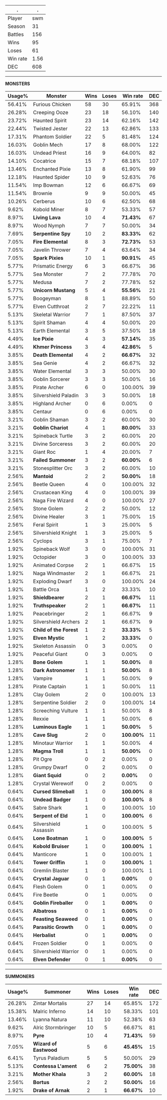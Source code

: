 .|.
|-|-
Player|swm
Season|31
Battles|156
Wins|95
Loses|61
Win rate|1.56
DEC|608

---
**MONSTERS**

Usage%|Monster|Wins|Loses|Win rate|DEC|
-|-|-|-|-|-|
56.41%|Furious Chicken|58|30|65.91%|368|
26.28%|Creeping Ooze|23|18|56.10%|140|
23.72%|Haunted Spirit|23|14|62.16%|142|
22.44%|Twisted Jester|22|13|62.86%|133|
17.31%|Phantom Soldier|22|5|81.48%|124|
16.03%|Goblin Mech|17|8|68.00%|122|
16.03%|Undead Priest|16|9|64.00%|82|
14.10%|Cocatrice|15|7|68.18%|107|
13.46%|Enchanted Pixie|13|8|61.90%|99|
12.18%|Haunted Spider|10|9|52.63%|76|
11.54%|Imp Bowman|12|6|66.67%|69|
11.54%|Brownie|9|9|50.00%|45|
10.26%|Cerberus|10|6|62.50%|68|
9.62%|Kobold Miner|8|7|53.33%|57|
8.97%|**Living Lava**|10|4|**71.43%**|67|
8.97%|Wood Nymph|7|7|50.00%|34|
7.69%|**Serpentine Spy**|10|2|**83.33%**|62|
7.05%|**Fire Elemental**|8|3|**72.73%**|53|
7.05%|Javelin Thrower|7|4|63.64%|34|
7.05%|**Spark Pixies**|10|1|**90.91%**|45|
5.77%|Prismatic Energy|6|3|66.67%|36|
5.77%|Sea Monster|7|2|77.78%|70|
5.77%|Medusa|7|2|77.78%|52|
5.77%|**Unicorn Mustang**|5|4|**55.56%**|21|
5.77%|Boogeyman|8|1|88.89%|50|
5.77%|Elven Cutthroat|2|7|22.22%|11|
5.13%|Skeletal Warrior|7|1|87.50%|37|
5.13%|Spirit Shaman|4|4|50.00%|20|
5.13%|Earth Elemental|3|5|37.50%|18|
4.49%|**Ice Pixie**|4|3|**57.14%**|35|
4.49%|**Khmer Princess**|3|4|**42.86%**|5|
3.85%|**Death Elemental**|4|2|**66.67%**|32|
3.85%|Sea Genie|4|2|66.67%|32|
3.85%|Water Elemental|3|3|50.00%|30|
3.85%|Goblin Sorcerer|3|3|50.00%|16|
3.85%|Pirate Archer|6|0|100.00%|39|
3.85%|Silvershield Paladin|3|3|50.00%|18|
3.85%|Highland Archer|0|6|0.00%|0|
3.85%|Centaur|0|6|0.00%|0|
3.21%|Goblin Shaman|3|2|60.00%|30|
3.21%|**Goblin Chariot**|4|1|**80.00%**|33|
3.21%|Spineback Turtle|3|2|60.00%|20|
3.21%|Divine Sorceress|3|2|60.00%|20|
3.21%|Giant Roc|1|4|20.00%|7|
3.21%|**Failed Summoner**|3|2|**60.00%**|6|
3.21%|Stonesplitter Orc|3|2|60.00%|10|
2.56%|**Mantoid**|2|2|**50.00%**|18|
2.56%|Beetle Queen|4|0|100.00%|32|
2.56%|Crustacean King|4|0|100.00%|39|
2.56%|Naga Fire Wizard|4|0|100.00%|27|
2.56%|Stone Golem|2|2|50.00%|12|
2.56%|Divine Healer|3|1|75.00%|15|
2.56%|Feral Spirit|1|3|25.00%|5|
2.56%|Silvershield Knight|1|3|25.00%|5|
2.56%|Cyclops|3|1|75.00%|7|
1.92%|Spineback Wolf|3|0|100.00%|31|
1.92%|Octopider|3|0|100.00%|33|
1.92%|Animated Corpse|2|1|66.67%|15|
1.92%|Naga Windmaster|2|1|66.67%|21|
1.92%|Exploding Dwarf|3|0|100.00%|24|
1.92%|Battle Orca|1|2|33.33%|10|
1.92%|**Shieldbearer**|2|1|**66.67%**|11|
1.92%|**Truthspeaker**|2|1|**66.67%**|11|
1.92%|Peacebringer|2|1|66.67%|9|
1.92%|Silvershield Archers|2|1|66.67%|9|
1.92%|**Child of the Forest**|1|2|**33.33%**|5|
1.92%|**Elven Mystic**|1|2|**33.33%**|0|
1.92%|Skeleton Assassin|0|3|0.00%|0|
1.92%|Peaceful Giant|0|3|0.00%|0|
1.28%|**Bone Golem**|1|1|**50.00%**|8|
1.28%|**Dark Astronomer**|1|1|**50.00%**|8|
1.28%|Vampire|1|1|50.00%|9|
1.28%|Pirate Captain|1|1|50.00%|11|
1.28%|Clay Golem|2|0|100.00%|13|
1.28%|Serpentine Soldier|2|0|100.00%|14|
1.28%|Screeching Vulture|1|1|50.00%|8|
1.28%|Rexxie|1|1|50.00%|6|
1.28%|**Luminous Eagle**|1|1|**50.00%**|5|
1.28%|**Cave Slug**|2|0|**100.00%**|11|
1.28%|Minotaur Warrior|1|1|50.00%|4|
1.28%|**Magma Troll**|1|1|**50.00%**|0|
1.28%|Pit Ogre|0|2|0.00%|0|
1.28%|Grumpy Dwarf|0|2|0.00%|0|
1.28%|**Giant Squid**|0|2|**0.00%**|0|
1.28%|Crystal Werewolf|0|2|0.00%|0|
0.64%|**Cursed Slimeball**|1|0|**100.00%**|8|
0.64%|**Undead Badger**|1|0|**100.00%**|8|
0.64%|Sabre Shark|1|0|100.00%|10|
0.64%|**Serpent of Eld**|1|0|**100.00%**|6|
0.64%|Silvershield Assassin|1|0|100.00%|5|
0.64%|**Lone Boatman**|1|0|**100.00%**|5|
0.64%|**Kobold Bruiser**|1|0|**100.00%**|1|
0.64%|Manticore|1|0|100.00%|1|
0.64%|**Tower Griffin**|1|0|**100.00%**|1|
0.64%|Gremlin Blaster|1|0|100.00%|1|
0.64%|**Crystal Jaguar**|0|1|**0.00%**|0|
0.64%|Flesh Golem|0|1|0.00%|0|
0.64%|Fire Beetle|0|1|0.00%|0|
0.64%|**Goblin Fireballer**|0|1|**0.00%**|0|
0.64%|**Albatross**|0|1|**0.00%**|0|
0.64%|**Feasting Seaweed**|0|1|**0.00%**|0|
0.64%|**Parasitic Growth**|0|1|**0.00%**|0|
0.64%|**Herbalist**|0|1|**0.00%**|0|
0.64%|Frozen Soldier|0|1|0.00%|0|
0.64%|Silvershield Warrior|0|1|0.00%|0|
0.64%|**Elven Defender**|0|1|**0.00%**|0|

---
**SUMMONERS**

Usage%|Summoner|Wins|Loses|Win rate|DEC|
-|-|-|-|-|-|
26.28%|Zintar Mortalis|27|14|65.85%|172|
15.38%|Malric Inferno|14|10|58.33%|101|
13.46%|Lyanna Natura|11|10|52.38%|63|
9.62%|Alric Stormbringer|10|5|66.67%|81|
8.97%|**Pyre**|10|4|**71.43%**|59|
7.05%|**Wizard of Eastwood**|5|6|**45.45%**|15|
6.41%|Tyrus Paladium|5|5|50.00%|29|
5.13%|**Contessa L'ament**|6|2|**75.00%**|38|
3.21%|**Mother Khala**|3|2|**60.00%**|18|
2.56%|**Bortus**|2|2|**50.00%**|16|
1.92%|**Drake of Arnak**|2|1|**66.67%**|10|
